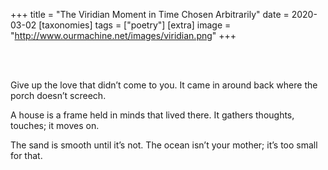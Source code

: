 +++
title = "The Viridian Moment in Time Chosen Arbitrarily"
date = 2020-03-02
[taxonomies]
tags = ["poetry"]
[extra]
image = "http://www.ourmachine.net/images/viridian.png"
+++

<br><br>

Give up the love that didn’t come to you.
It came in around back
where the porch doesn’t screech.

A house is a frame held in minds that lived there.
It gathers thoughts, touches; it moves on.

The sand is smooth until it’s not.
The ocean isn’t your mother;
it’s too small for that.
